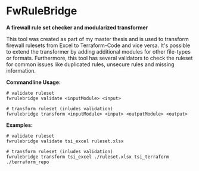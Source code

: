 # FwRuleBridge

**A firewall rule set checker and modularized transformer**

This tool was created as part of my master thesis and is used to transform firewall rulesets from Excel to Terraform-Code and vice versa. It's possible to extend the transformer by adding additional modules for other file-types or formats. Furthermore, this tool has several validators to check the ruleset for common issues like duplicated rules, unsecure rules and missing information.

**Commandline Usage:**

```
# validate ruleset
fwrulebridge validate <inputModule> <input>

# transform ruleset (inludes validation)
fwrulebridge transform <inputModule> <input> <outputModule> <output>
```

**Examples:**

```
# validate ruleset
fwrulebridge validate tsi_excel ruleset.xlsx

# transform ruleset (inludes validation)
fwrulebridge transform tsi_excel ./ruleset.xlsx tsi_terraform ./terraform_repo
```
